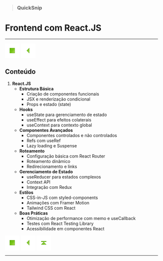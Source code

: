 > ### QuickSnip

# Frontend com React.JS

---

<!-- Botões de navegação -->
[![Início](../../images/control/11273_control_stop_icon.png)](../../README.md#quicksnip "Início")
[![Início](../../images/control/11269_control_left_icon.png)](../README.md#quicksnip "Voltar")
<!-- /Botões de navegação -->

## Conteúdo
1. **React.JS**
   - **Estrutura Básica**
     - Criação de componentes funcionais
     - JSX e renderização condicional
     - Props e estado (state)
   - **Hooks**
     - useState para gerenciamento de estado
     - useEffect para efeitos colaterais
     - useContext para contexto global
   - **Componentes Avançados**
     - Componentes controlados e não controlados
     - Refs com useRef
     - Lazy loading e Suspense
   - **Roteamento**
     - Configuração básica com React Router
     - Roteamento dinâmico
     - Redirecionamento e links
   - **Gerenciamento de Estado**
     - useReducer para estados complexos
     - Context API
     - Integração com Redux
   - **Estilos**
     - CSS-in-JS com styled-components
     - Animações com Framer Motion
     - Tailwind CSS com React
   - **Boas Práticas**
     - Otimização de performance com memo e useCallback
     - Testes com React Testing Library
     - Acessibilidade em componentes React

<!-- Botões de navegação -->
[![Início](../../images/control/11273_control_stop_icon.png)](../../README.md#quicksnip "Início")
[![Início](../../images/control/11269_control_left_icon.png)](../README.md#quicksnip "Voltar")
[![Início](../../images/control/11277_control_stop_up_icon.png)](./README.md#quicksnip "Topo")
<!-- /Botões de navegação -->

---


